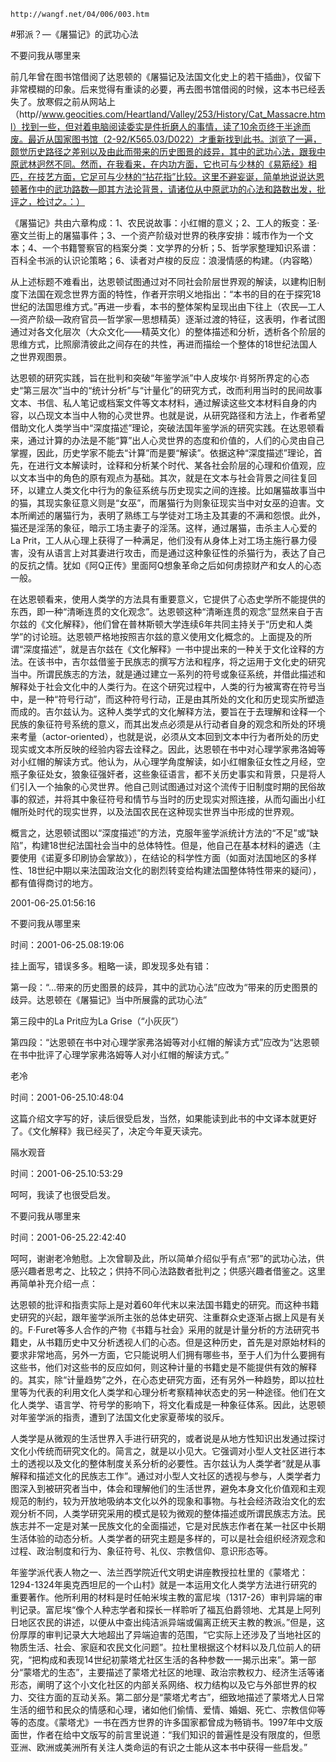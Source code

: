 `http://wangf.net/04/006/003.htm`


#邪派？—《屠猫记》的武功心法


不要问我从哪里来


前几年曾在图书馆借阅了达恩顿的《屠猫记及法国文化史上的若干插曲》，仅留下非常模糊的印象。后来觉得有重读的必要，再去图书馆借阅的时候，这本书已经丢失了。放寒假之前从网站上（http//www.geocities.com/Heartland/Valley/253/History/Cat_Massacre.html）找到一些，但对着电脑阅读委实是件折磨人的事情，读了10余页终于半途而废。最近从国家图书馆（2-92/K565.03/D022）才重新找到此书。浏览了一遍，颇觉历史路径之差别以及由此而带来的历史图景的歧异，其中的武功心法，跟我中原武林迥然不同。然而，在我看来，在内功方面，它也可与少林的《易筋经》相匹，在技艺方面，它足可与少林的“拈花指”比较。这里不避妄诞，简单地说说达恩顿著作中的武功路数—即其方法论背景，请诸位从中原武功的心法和路数出发，批评之，检讨之。：） 


《屠猫记》共由六章构成：1、农民说故事：小红帽的意义；2、工人的叛变：圣·塞文兰街上的屠猫事件；3、一个资产阶级对世界的秩序安排：城市作为一个文本；4、一个书籍警察官的档案分类：文学界的分析；5、哲学家整理知识系谱：百科全书派的认识论策略；6、读者对卢梭的反应：浪漫情感的构建。（内容略） 

从上述标题不难看出，达恩顿试图通过对不同社会阶层世界观的解读，以建构旧制度下法国在观念世界方面的特性，作者开宗明义地指出：“本书的目的在于探究18世纪的法国思维方式。”再进一步看，本书的整体架构呈现出由下往上（农民—工人—资产阶级—政府官员—哲学家—思想精英）逐渐过渡的特征，这表明，作者试图通过对各文化层次（大众文化——精英文化）的整体描述和分析，透析各个阶层的思维方式，比照廓清彼此之间存在的共性，再进而描绘一个整体的18世纪法国人之世界观图景。 


达恩顿的研究实践，旨在批判和突破“年鉴学派”中人皮埃尔·肖努所界定的心态史“第三层次”当中的“统计分析”与“计量化”的研究方式，改而利用当时的民间故事文本、书信、私人笔记或档案文件等文本材料，通过解读这些文本材料自身的内容，以凸现文本当中人物的心灵世界。也就是说，从研究路径和方法上，作者希望借助文化人类学当中“深度描述”理论，突破法国年鉴学派的研究实践。在达恩顿看来，通过计算的办法是不能“算”出人心灵世界的态度和价值的，人们的心灵由自己掌握，因此，历史学家不能去“计算”而是要“解读”。依据这种“深度描述”理论，首先，在进行文本解读时，诠释和分析某个时代、某各社会阶层的心理和价值观，应以文本当中的角色的原有观点为基础。其次，就是在文本与社会背景之间往复回环，以建立人类文化中行为的象征系统与历史现实之间的连接。比如屠猫故事当中的猫，其现实象征意义则是“女巫”，而屠猫行为则象征现实当中对女巫的迫害。文本所阐述的屠猫行为，表明了熟练工与学徒对工场主及其妻的不满和怨恨。此外，猫还是淫荡的象征，暗示工场主妻子的淫荡。这样，通过屠猫，击杀主人心爱的La Prit，工人从心理上获得了一种满足，他们没有从身体上对工场主施行暴力侵害，没有从语言上对其妻进行攻击，而是通过这种象征性的杀猫行为，表达了自己的反抗之情。犹如《阿Q正传》里面阿Q想象革命之后如何虏掠财产和女人的心态一般。 


在达恩顿看来，使用人类学的方法具有重要意义，它提供了心态史学所不能提供的东西，即一种“清晰连贯的文化观念”。达恩顿这种“清晰连贯的观念”显然来自于吉尔兹的《文化解释》，他们曾在普林斯顿大学连续6年共同主持关于“历史和人类学”的讨论班。达恩顿严格地按照吉尔兹的意义使用文化概念的。上面提及的所谓“深度描述”，就是吉尔兹在《文化解释》一书中提出来的一种关于文化诠释的方法。在该书中，吉尔兹借鉴于民族志的撰写方法和程序，将之运用于文化史的研究当中。所谓民族志的方法，就是通过建立一系列的符号或象征系统，并借此描述和解释处于社会文化中的人类行为。在这个研究过程中，人类的行为被寓寄在符号当中，是一种“符号行动”，而这种符号行动，正是由其所处的文化和历史现实所塑造而成的。吉尔兹认为。这种人类学式的文化解释方法，要旨在于去理解和诠释一个民族的象征符号系统的意义，而其出发点必须是从行动者自身的观念和所处的环境来考量（actor-oriented），也就是说，必须从文本回到文本中行为者所处的历史现实或文本所反映的经验内容去诠释之。因此，达恩顿在书中对心理学家弗洛姆等对小红帽的解读方式。他认为，从心理学角度解读，如小红帽象征女性之月经，空瓶子象征处女，狼象征强奸者，这些象征语言，都不关历史事实和背景，只是将人们引入一个抽象的心灵世界。他自己则试图通过对这个流传于旧制度时期的民俗故事的叙述，并将其中象征符号和情节与当时的历史现实对照连接，从而勾画出小红帽所处时代的现实世界，以及法国农民在这种现实世界当中形成的世界观。 


概言之，达恩顿试图以“深度描述”的方法，克服年鉴学派统计方法的“不足”或“缺陷”，构建18世纪法国社会当中的总体特性。但是，他自己在基本材料的遴选（主要使用《诺夏多印刷协会掌故》），在结论的科学性方面（如面对法国地区的多样性、18世纪中期以来法国政治文化的剧烈转变给构建法国整体特性带来的疑问），都有值得商讨的地方。 


2001-06-25.01:56:16


不要问我从哪里来

时间：2001-06-25.08:19:06 

挂上面写，错误多多。粗略一读，即发现多处有错： 

第一段：“…带来的历史图景的歧异，其中的武功心法”应改为“带来的历史图景的歧异。达恩顿在《屠猫记》当中所展露的武功心法” 

第三段中的La Prit应为La Grise（“小灰灰”） 

第四段：“达恩顿在书中对心理学家弗洛姆等对小红帽的解读方式”应改为“达恩顿在书中批评了心理学家弗洛姆等人对小红帽的解读方式。”

老冷

时间：2001-06-25.10:48:04 

这篇介绍文字写的好，读后很受启发，当然，如果能读到此书的中文译本就更好了。《文化解释》我已经买了，决定今年夏天读完。

隔水观音

时间：2001-06-25.10:53:29 

呵呵，我读了也很受启发。


不要问我从哪里来

时间：2001-06-25.22:42:40 

 呵呵，谢谢老冷勉慰。上次曾聊及此，所以简单介绍似乎有点“邪”的武功心法，供感兴趣者思考之、比较之；供持不同心法路数者批判之；供感兴趣者借鉴之。这里再简单补充介绍一点： 

 达恩顿的批评和指责实际上是对着60年代末以来法国书籍史的研究。而这种书籍史研究的兴起，跟年鉴学派所主张的总体史研究、注重群众史逐渐占据上风是有关的。F·Furet等多人合作的产物《书籍与社会》采用的就是计量分析的方法研究书籍史，从书籍历史中又分析透视人们的心态。但是这种历史，首先是对原始材料的要求非常地高，另外一方面，它只能说明人们拥有哪些书，至于人们为什么要拥有这些书，他们对这些书的反应如何，则这种计量的书籍史是不能提供有效的解释的。其实，除“计量趋势”之外，在心态史研究方面，还有另外一种趋势，即以拉杜里等为代表的利用文化人类学和心理分析考察精神状态史的另一种途径。他们在文化人类学、语言学、符号学的影响下，将文化看成是一种象征体系。因此，达恩顿对年鉴学派的指责，遭到了法国文化史家夏蒂埃的驳斥。 

 人类学是从微观的生活世界入手进行研究的，或者说是从地方性知识出发通过探讨文化小传统而研究文化的。简言之，就是以小见大。它强调对小型人文社区进行本土的透视以及文化的整体制度关系分析的必要性。吉尔兹认为人类学者“就是从事解释和描述文化的民族志工作”。通过对小型人文社区的透视与参与，人类学者力图深入到被研究者当中，体会和理解他们的生活世界，避免本身文化价值观和主观规范的制约，较为开放地吸纳本文化以外的现象和事物。与社会经济政治文化的宏观分析不同，人类学研究采用的模式是较为微观的整体描述或所谓民族志方法。民族志并不一定是对某一民族文化的全面描述，它是对民族志作者在某一社区中长期生活体验的动态分析。人类学者的研究主题是多样的，可以是社会组织经济观念和过程、政治制度和行为、象征符号、礼仪、宗教信仰、意识形态等。 

 年鉴学派代表人物之一、法兰西学院近代文明史讲座教授拉杜里的《蒙塔尤：1294-1324年奥克西坦尼的一个山村》就是一本运用文化人类学方法进行研究的重要著作。他所利用的材料是时任帕米埃主教的富尼埃（1317-26）审判异端的审判记录。富尼埃“像个人种志学者和探长一样聆听了福瓦伯爵领地、尤其是上阿列日地区农民的讲述，以便从中查出纯洁派异端或偏离正统天主教的教派。”但是，这份厚厚的审判记录大大地超出了异端迫害的范围，“它实际上还涉及了当地社区的物质生活、社会、家庭和农民文化问题”。拉杜里根据这个材料以及几位前人的研究，“把构成和表现14世纪初蒙塔尤社区生活的各种参数一一揭示出来”。第一部分“蒙塔尤的生态”，主要描述了蒙塔尤社区的地理、政治宗教权力、经济生活等诸形态，阐明了这个小文化社区的内部关系网络、权力结构以及它与外部世界的权力、交往方面的互动关系。第二部分是“蒙塔尤考古”，细致地描述了蒙塔尤人日常生活的细节和民众的情感和心理，诸如他们偷情、爱情、婚姻、死亡、宗教信仰等等的态度。《蒙塔尤》一书在西方世界的许多国家都曾成为畅销书。1997年中文版面世，作者在给中文版写的前言里说道：“我们知识的普遍性是没有限度的，但愿亚洲、欧洲或美洲所有关注人类命运的有识之士能从这本书中获得一些启发。” 